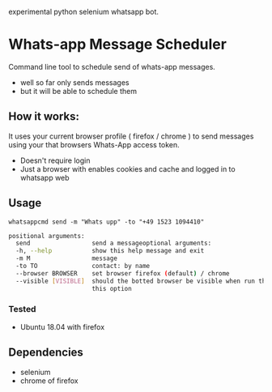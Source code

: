experimental python selenium whatsapp bot.

# Whats-app Message Scheduler

Command line tool to schedule send of whats-app messages.

- well so far only sends messages
- but it will be able to schedule them

## How it works:

It uses your current browser profile ( firefox / chrome )  to send messages using your that browsers Whats-App access token.

- Doesn't require login
- Just a browser with enables cookies and cache
  and logged in to whatsapp web

## Usage

` whatsappcmd send -m "Whats upp" -to "+49 1523 1094410" `
```sh
positional arguments:
  send                 send a messageoptional arguments:
  -h, --help           show this help message and exit
  -m M                 message
  -to TO               contact: by name
  --browser BROWSER    set browser firefox (default) / chrome
  --visible [VISIBLE]  should the botted browser be visible when run then add
                       this option
```

### Tested

- Ubuntu 18.04 with firefox

## Dependencies

- selenium
- chrome of firefox
